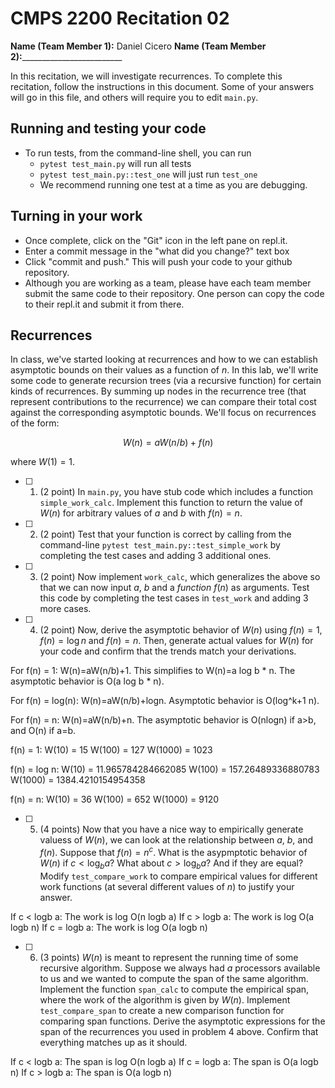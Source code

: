 # CMPS 2200  Recitation 02

**Name (Team Member 1):** Daniel Cicero 
**Name (Team Member 2):**_________________________

In this recitation, we will investigate recurrences. 
To complete this recitation, follow the instructions in this document. Some of your answers will go in this file, and others will require you to edit `main.py`.



## Running and testing your code
- To run tests, from the command-line shell, you can run
  + `pytest test_main.py` will run all tests
  + `pytest test_main.py::test_one` will just run `test_one`
  + We recommend running one test at a time as you are debugging.

## Turning in your work

- Once complete, click on the "Git" icon in the left pane on repl.it.
- Enter a commit message in the "what did you change?" text box
- Click "commit and push." This will push your code to your github repository.
- Although you are working as a team, please have each team member submit the same code to their repository. One person can copy the code to their repl.it and submit it from there.

## Recurrences

In class, we've started looking at recurrences and how to we can establish asymptotic bounds on their values as a function of $n$. In this lab, we'll write some code to generate recursion trees (via a recursive function) for certain kinds of recurrences. By summing up nodes in the recurrence tree (that represent contributions to the recurrence) we can compare their total cost against the corresponding asymptotic bounds. We'll focus on  recurrences of the form:

$$ W(n) = aW(n/b) + f(n) $$

where $W(1) = 1$.

- [ ] 1. (2 point) In `main.py`, you have stub code which includes a function `simple_work_calc`. Implement this function to return the value of $W(n)$ for arbitrary values of $a$ and $b$ with $f(n)=n$.

- [ ] 2. (2 point) Test that your function is correct by calling from the command-line `pytest test_main.py::test_simple_work` by completing the test cases and adding 3 additional ones.

- [ ] 3. (2 point) Now implement `work_calc`, which generalizes the above so that we can now input $a$, $b$ and a *function* $f(n)$ as arguments. Test this code by completing the test cases in `test_work` and adding 3 more cases.

- [ ] 4. (2 point) Now, derive the asymptotic behavior of $W(n)$ using $f(n) = 1$, $f(n) = \log n$ and $f(n) = n$. Then, generate actual values for $W(n)$ for your code and confirm that the trends match your derivations.

For f(n) = 1: W(n)=aW(n/b)+1. This simplifies to W(n)=a log b * n.
The asymptotic behavior is O(a log b * n).

For f(n) = log(n):  W(n)=aW(n/b)+logn. Asymptotic behavior is  O(log^k+1 n). 

For f(n) = n:  W(n)=aW(n/b)+n. The asymptotic behavior is O(nlogn) if a>b, and O(n) if a=b. 

f(n) = 1:
W(10) = 15
W(100) = 127
W(1000) = 1023

f(n) = log n:
W(10) = 11.965784284662085
W(100) = 157.26489336880783
W(1000) = 1384.4210154954358

f(n) = n:
W(10) = 36
W(100) = 652
W(1000) = 9120



- [ ] 5. (4 points) Now that you have a nice way to empirically generate valuess of $W(n)$, we can look at the relationship between $a$, $b$, and $f(n)$. Suppose that $f(n) = n^c$. What is the asypmptotic behavior of $W(n)$ if $c < \log_b a$? What about $c > \log_b a$? And if they are equal? Modify `test_compare_work` to compare empirical values for different work functions (at several different values of $n$) to justify your answer. 

If c < logb a: The work is log O(n logb a)
If c > logb a: The work is log O(a logb n)
If c = logb a: The work is log O(a logb n)


- [ ] 6. (3 points) $W(n)$ is meant to represent the running time of some recursive algorithm. Suppose we always had $a$ processors available to us and we wanted to compute the span of the same algorithm. Implement the function `span_calc` to compute the empirical span, where the work of the algorithm is given by $W(n)$. Implement `test_compare_span` to create a new comparison function for comparing span functions. Derive the asymptotic expressions for the span of the recurrences you used in problem 4 above. Confirm that everything matches up as it should. 

If c < logb a: The span is log O(n logb a)
If c = logb a: The span is O(a logb n)
If c > logb a: The span is O(a logb n)
